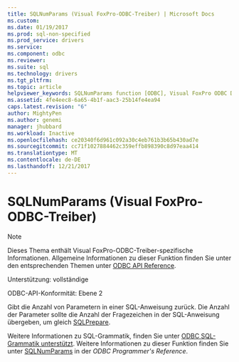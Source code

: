```yaml
---
title: SQLNumParams (Visual FoxPro-ODBC-Treiber) | Microsoft Docs
ms.custom: 
ms.date: 01/19/2017
ms.prod: sql-non-specified
ms.prod_service: drivers
ms.service: 
ms.component: odbc
ms.reviewer: 
ms.suite: sql
ms.technology: drivers
ms.tgt_pltfrm: 
ms.topic: article
helpviewer_keywords: SQLNumParams function [ODBC], Visual FoxPro ODBC Driver
ms.assetid: 4fe4eec8-6a65-4b1f-aac3-25b14fe4ea94
caps.latest.revision: "6"
author: MightyPen
ms.author: genemi
manager: jhubbard
ms.workload: Inactive
ms.openlocfilehash: ce20340f6d961c092a30c4eb761b3b65b430ad7e
ms.sourcegitcommit: cc71f1027884462c359effb898390c8d97eaa414
ms.translationtype: MT
ms.contentlocale: de-DE
ms.lasthandoff: 12/21/2017
---
```

# <a name="sqlnumparams-visual-foxpro-odbc-driver"></a>SQLNumParams (Visual FoxPro-ODBC-Treiber)
> [!NOTE]  
>  Dieses Thema enthält Visual FoxPro-ODBC-Treiber-spezifische Informationen. Allgemeine Informationen zu dieser Funktion finden Sie unter den entsprechenden Themen unter [ODBC API Reference](../../odbc/reference/syntax/odbc-api-reference.md).  
  
 Unterstützung: vollständige  
  
 ODBC-API-Konformität: Ebene 2  
  
 Gibt die Anzahl von Parametern in einer SQL-Anweisung zurück. Die Anzahl der Parameter sollte die Anzahl der Fragezeichen in der SQL-Anweisung übergeben, um gleich [SQLPrepare](../../odbc/microsoft/sqlprepare-visual-foxpro-odbc-driver.md).  
  
 Weitere Informationen zu SQL-Grammatik, finden Sie unter [ODBC SQL-Grammatik unterstützt](../../odbc/microsoft/supported-odbc-sql-grammar-visual-foxpro-odbc-driver.md). Weitere Informationen zu dieser Funktion finden Sie unter [SQLNumParams](../../odbc/reference/syntax/sqlnumparams-function.md) in der *ODBC Programmer's Reference*.
